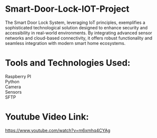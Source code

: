 # Smart-Door-Lock-IOT-Project

The Smart Door Lock System, leveraging IoT principles, exemplifies a sophisticated technological solution designed to enhance security and accessibility in real-world environments. By integrating advanced sensor networks and cloud-based connectivity, it offers robust functionality and seamless integration with modern smart home ecosystems.

# Tools and Technologies Used:  
Raspberry PI  
Python  
Camera  
Sensors  
SFTP

# Youtube Video Link:   
https://www.youtube.com/watch?v=m6xmhq4CYAg
